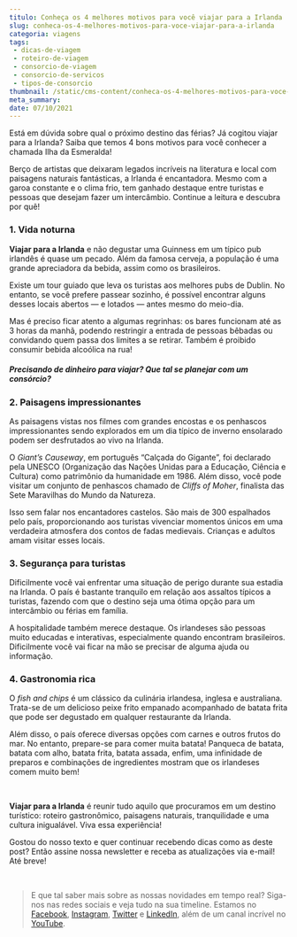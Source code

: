 ```yaml
---
titulo: Conheça os 4 melhores motivos para você viajar para a Irlanda
slug: conheca-os-4-melhores-motivos-para-voce-viajar-para-a-irlanda
categoria: viagens
tags:
 - dicas-de-viagem
 - roteiro-de-viagem
 - consorcio-de-viagem
 - consorcio-de-servicos
 - tipos-de-consorcio
thumbnail: /static/cms-content/conheca-os-4-melhores-motivos-para-voce-viajar-para-a-irlanda.jpeg
meta_summary: 
date: 07/10/2021
---
```

Está em dúvida sobre qual o próximo destino das férias? Já cogitou viajar para a Irlanda? Saiba que temos 4 bons motivos para você conhecer a chamada Ilha da Esmeralda!

Berço de artistas que deixaram legados incríveis na literatura e local com paisagens naturais fantásticas, a Irlanda é encantadora. Mesmo com a garoa constante e o clima frio, tem ganhado destaque entre turistas e pessoas que desejam fazer um intercâmbio. Continue a leitura e descubra por quê!

### 1. Vida noturna

**Viajar para a Irlanda** e não degustar uma Guinness em um típico pub irlandês é quase um pecado. Além da famosa cerveja, a população é uma grande apreciadora da bebida, assim como os brasileiros.

Existe um tour guiado que leva os turistas aos melhores pubs de Dublin. No entanto, se você prefere passear sozinho, é possível encontrar alguns desses locais abertos — e lotados — antes mesmo do meio-dia.

Mas é preciso ficar atento a algumas regrinhas: os bares funcionam até as 3 horas da manhã, podendo restringir a entrada de pessoas bêbadas ou convidando quem passa dos limites a se retirar. Também é proibido consumir bebida alcoólica na rua!

##### Precisando de dinheiro para viajar? Que tal se planejar com um consórcio?

### 2. Paisagens impressionantes

As paisagens vistas nos filmes com grandes encostas e os penhascos impressionantes sendo explorados em um dia típico de inverno ensolarado podem ser desfrutados ao vivo na Irlanda.

O *Giant’s Causeway*, em português “Calçada do Gigante”, foi declarado pela UNESCO (Organização das Nações Unidas para a Educação, Ciência e Cultura) como patrimônio da humanidade em 1986. Além disso, você pode visitar um conjunto de penhascos chamado de *Cliffs of Moher*, finalista das Sete Maravilhas do Mundo da Natureza.

Isso sem falar nos encantadores castelos. São mais de 300 espalhados pelo país, proporcionando aos turistas vivenciar momentos únicos em uma verdadeira atmosfera dos contos de fadas medievais. Crianças e adultos amam visitar esses locais.

### 3. Segurança para turistas

Dificilmente você vai enfrentar uma situação de perigo durante sua estadia na Irlanda. O país é bastante tranquilo em relação aos assaltos típicos a turistas, fazendo com que o destino seja uma ótima opção para um intercâmbio ou férias em família.

A hospitalidade também merece destaque. Os irlandeses são pessoas muito educadas e interativas, especialmente quando encontram brasileiros. Dificilmente você vai ficar na mão se precisar de alguma ajuda ou informação.

### 4. Gastronomia rica

O *fish and chips* é um clássico da culinária irlandesa, inglesa e australiana. Trata-se de um delicioso peixe frito empanado acompanhado de batata frita que pode ser degustado em qualquer restaurante da Irlanda.

Além disso, o país oferece diversas opções com carnes e outros frutos do mar. No entanto, prepare-se para comer muita batata! Panqueca de batata, batata com alho, batata frita, batata assada, enfim, uma infinidade de preparos e combinações de ingredientes mostram que os irlandeses comem muito bem!

‍

**Viajar para a Irlanda** é reunir tudo aquilo que procuramos em um destino turístico: roteiro gastronômico, paisagens naturais, tranquilidade e uma cultura inigualável. Viva essa experiência!

Gostou do nosso texto e quer continuar recebendo dicas como as deste post? Então assine nossa newsletter e receba as atualizações via e-mail! Até breve!

‍

> E que tal saber mais sobre as nossas novidades em tempo real? Siga-nos nas redes sociais e veja tudo na sua timeline. Estamos no [Facebook](https://www.facebook.com/embracon/), [Instagram](https://www.instagram.com/embraconoficial/), [Twitter](https://twitter.com/embracon) e [LinkedIn](https://www.linkedin.com/company/1018875/), além de um canal incrível no [YouTube](https://www.youtube.com/channel/UCL-Y0mv9zc73Iek48NLUBzQ).

‍
